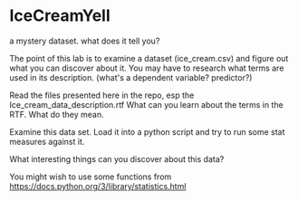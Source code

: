 # IceCreamYell
a mystery dataset. what does it tell you?

The point of this lab is to examine a dataset (ice_cream.csv) and figure out what you can discover about it. 
You may have to research what terms are used in its description. (what's a dependent variable? predictor?)

Read the files presented here in the repo, esp the Ice_cream_data_description.rtf
What can you learn about the terms in the RTF. What do they mean.

Examine this data set. Load it into a python script and try to run some stat measures against it.

What interesting things can you discover about this data?


You might wish to use some functions from https://docs.python.org/3/library/statistics.html
